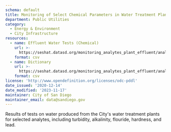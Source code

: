 ```yaml
---
schema: default
title: Monitoring of Select Chemical Parameters in Water Treatment Plant Effluents
department: Public Utilities
category:
  - Energy & Environment
  - City Infrastructure
resources:
  - name: Effluent Water Tests (Chemical)
    url: >-
      https://seshat.datasd.org/monitoring_analytes_plant_effluent/analyte_tests_effluent_datasd.csv
    format: csv
  - name: Dictionary
    url: >-
      https://seshat.datasd.org/monitoring_analytes_plant_effluent/analyte_tests_dictionary_datasd.csv
    format: csv
license: 'http://www.opendefinition.org/licenses/odc-pddl'
date_issued: '2020-12-14'
date_modified: '2023-11-17'
maintainer: City of San Diego
maintainer_email: data@sandiego.gov
---
```

Results of tests on water produced from the City's water treatment plants for selected analytes, including turbidity, alkalinity, flouride, hardness, and lead.
<!--more-->
